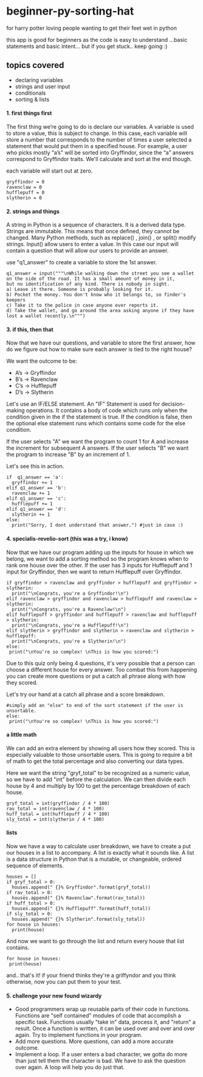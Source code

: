 # beginner-py-sorting-hat
for harry potter loving people wanting to get their feet wet in python

<html>
<body>

this app is good for beginners as the code is easy to understand ...basic statements and basic intent... but if you get stuck.. keep going :)


<h2>topics covered</h2>
<ul>
  <li>declaring variables</li>
  <li>strings and user input</li>
  <li>conditionals</li>
  <li>sorting & lists</li>
</ul>  


<h4>1. first things first</h4>
The first thing we’re going to do is declare our variables. A variable is used to store a value, this is subject to change. In this case, each variable will store a number that corresponds to the number of times a user selected a statement that would put them in a specified house. For example, a user who picks mostly "a’s" will be sorted into Gryffindor, since the “a” answers correspond to Gryffindor traits. We'll calculate and sort at the end though. 
  
each variable will start out at zero.
  ```
gryffindor = 0
ravenclaw = 0
hufflepuff = 0
slytherin = 0
  ```
  

<h4>2. strings and things</h4>
A string in Python is a sequence of characters. It is a derived data type. Strings are immutable. This means that once defined, they cannot be changed. Many Python methods, such as replace() , join() , or split() modify strings. Input() allow users to enter a value. In this case our input will contain a question that will allow our users to provide an answer.

use "q1_answer" to create a variable to store the 1st answer.
```
q1_answer = input("""\nWhile walking down the street you see a wallet on the side of the road. It has a small amount of money in it,
but no identification of any kind. There is nobody in sight.
a) Leave it there. Someone is probably looking for it.
b) Pocket the money. You don't know who it belongs to, so finder's keepers
c) Take it to the police in case anyone ever reports it.
d) Take the wallet, and go around the area asking anyone if they have lost a wallet recently.\n""")
  ```
  
<h4>3. if this, then that</h4>
Now that we have our questions, and variable to store the first answer, how do we figure out how to make sure each answer is tied to the right house?

We want the outcome to be:
<ul>
  <li>A’s → Gryffindor</li>
  <li>B’s → Ravenclaw</li>
  <li>C’s → Hufflepuff</li>
  <li>D’s → Slytherin</li>
</ul>

Let's use an IF/ELSE statement. 
An "IF" Statement is used for decision-making operations. It contains a body of code which runs only when the condition given in the if the statement is true. If the condition is false, then the optional else statement runs which contains some code for the else condition.

If the user selects "A" we want the program to count 1 for A and increase the increment for subsequent  A answers. If the user selects "B" we want the program to increase "B" by an increment of 1.

Let's see this in action.
  ```
if  q1_answer == 'a':
    gryffindor += 1
elif q1_answer == 'b':
    ravenclaw += 1
elif q1_answer == 'c':
    hufflepuff += 1
elif q1_answer == 'd':
    slytherin += 1
else:
    print("Sorry, I dont understand that answer.") #just in case :)
  ```


<h4>4. specialis-revelio-sort (this was a try, i know)</h4>
Now that we have our program adding up the inputs for house in which we belong, we want to add a sorting method so the program knows when to rank one house over the other.
If the user has 3 inputs for Hufflepuff and 1 input for Gryffindor, then we want to return Hufflepuff over Gryffindor.</p>

  ```
if gryffindor > ravenclaw and gryffindor > hufflepuff and gryffindor > slytherin:
    print("\nCongrats, you're a Gryffindor!\n")
elif ravenclaw > gryffindor and ravenclaw > hufflepuff and ravenclaw > slytherin:
    print("\nCongrats, you're a Ravenclaw!\n")
elif hufflepuff > gryffindor and hufflepuff > ravenclaw and hufflepuff > slytherin:
    print("\nCongrats, you're a Hufflepuff!\n")
elif slytherin > gryffindor and slytherin > ravenclaw and slytherin > hufflepuff:
    print("\nCongrats, you're a Slytherin!\n")
else:
   print("\nYou're so complex! \nThis is how you scored:") 
   ```
Due to this quiz only being 4 questions, it's very possible that a person can choose a different house for every answer. Too combat this from happening you can create more questions or put a catch all phrase along with how they scored. 

Let's try our hand at a catch all phrase and a score breakdown.

  ```
  #simply add an "else" to end of the sort statement if the user is unsortable. 
  else:
   print("\nYou're so complex! \nThis is how you scored:") 
  ```

<h4> a little math </h4>
We can add an extra element by showing all users how they scored. This is especially valuable to those unsortable users. 
This is going to require a bit of math to get the total percentage and also converting our data types.

Here we want the string "gryf_total" to be recognized as a numeric value, so we have to add "int" before the calculation.
We can then divide each house by 4 and multiply by 100 to get the percentage breakdown of each house. 


 ```
gryf_total = int(gryffindor / 4 * 100)
rav_total = int(ravenclaw / 4 * 100)
huff_total = int(hufflepuff / 4 * 100)
sly_total = int(slytherin / 4 * 100)
 ```

<h4>lists</h4>

Now we have a way to calculate user breakdown, we have to create a put our houses in a list to accompany. A list is exactly what it sounds like. A list is a data structure in Python that is a mutable, or changeable, ordered sequence of elements.
  ```
houses = []
if gryf_total > 0:
    houses.append(" {}% Gryffindor".format(gryf_total))
if rav_total > 0:
    houses.append(" {}% Ravenclaw".format(rav_total))
if huff_total > 0:
    houses.append(" {}% Hufflepuff".format(huff_total))
if sly_total > 0:
    houses.append(" {}% Slytherin".format(sly_total))
for house in houses:
    print(house) 
  ```
And now we want to go through the list and return every house that list contains. 


 ```
for house in houses:
  print(house)
 ```
 
 and.. that's it! if your friend thinks they're a griffyndor and you think otherwise, now you can put them to your test.


<h4> 5. challenge your new found wizardy </h4>
<ul>
<li>Good programmers wrap up reusable parts of their code in functions. Functions are "self contained" modules of code that accomplish a specific task. Functions usually "take in" data, process it, and "return" a result. Once a function is written, it can be used over and over and over again. Try to implement functions in your program.</li>

<li>Add more questions. More questions, can add a more accurate outcome.</li>

<li>Implement a loop. If a user enters a bad character, we gotta do more than just tell them the character is bad. We have to ask the question over again. A loop will help you do just that.</li> 


</body>
</html>
